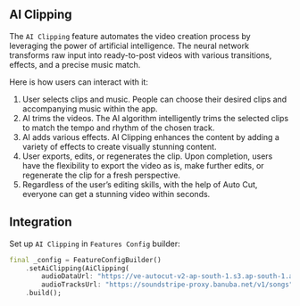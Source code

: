 ## AI Clipping

The ```AI Clipping``` feature automates the video creation process by leveraging the power of artificial intelligence. The neural network transforms raw input into ready-to-post videos with various transitions, effects, and a precise music match.

Here is how users can interact with it:

1. User selects clips and music. People can choose their desired clips and accompanying music within the app.
2. AI trims the videos. The AI algorithm intelligently trims the selected clips to match the tempo and rhythm of the chosen track.
3. AI adds various effects. AI Clipping enhances the content by adding a variety of effects to create visually stunning content.
4. User exports, edits, or regenerates the clip. Upon completion, users have the flexibility to export the video as is, make further edits, or regenerate the clip for a fresh perspective.
5. Regardless of the user’s editing skills, with the help of Auto Cut, everyone can get a stunning video within seconds.

## Integration

Set up ```AI Clipping``` in ```Features Config``` builder: 

```dart
final _config = FeatureConfigBuilder()
    .setAiClipping(AiClipping(
        audioDataUrl: "https://ve-autocut-v2-ap-south-1.s3.ap-south-1.amazonaws.com/index.zip",
        audioTracksUrl: "https://soundstripe-proxy.banuba.net/v1/songs"))
    .build();
```